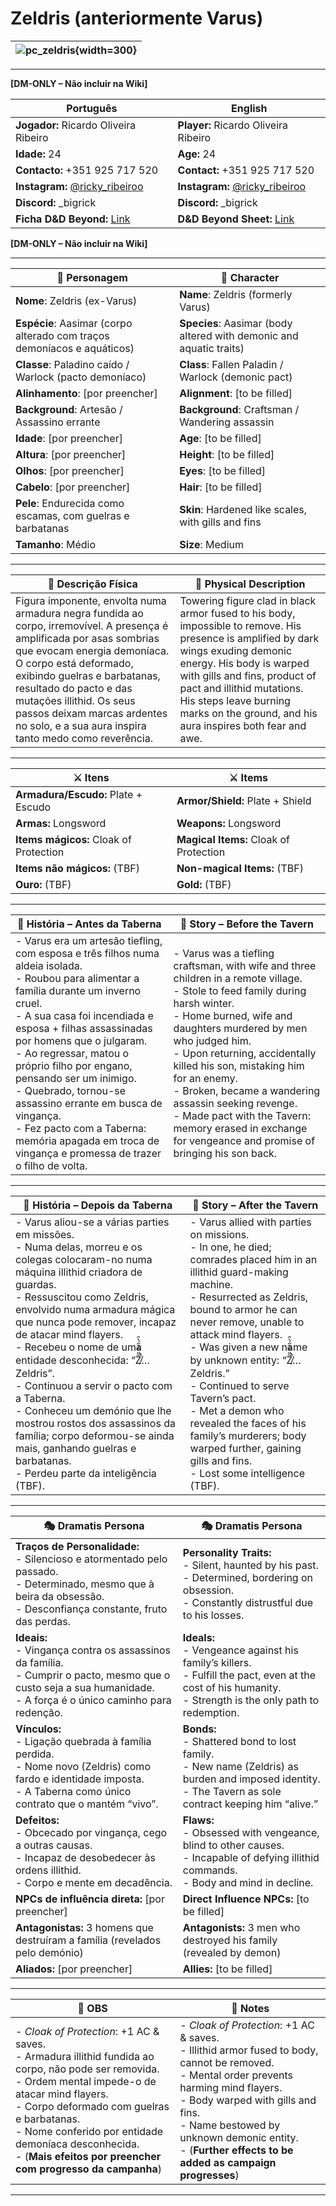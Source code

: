 # Zeldris (anteriormente Varus)

| ![pc_zeldris](assets/pc/pc_zeldris.png){width=300} |
| -------------------------------------------------- |

---

**[DM-ONLY – Não incluir na Wiki]**

| Português | English |
| --------- | ------- |
| **Jogador:** Ricardo Oliveira Ribeiro | **Player:** Ricardo Oliveira Ribeiro |
| **Idade:** 24 | **Age:** 24 |
| **Contacto:** +351 925 717 520 | **Contact:** +351 925 717 520 |
| **Instagram:** [@ricky_ribeiroo](https://www.instagram.com/ricky_ribeiroo) | **Instagram:** [@ricky_ribeiroo](https://www.instagram.com/ricky_ribeiroo) |
| **Discord:** _bigrick | **Discord:** _bigrick |
| **Ficha D&D Beyond:** [Link](https://www.dndbeyond.com/characters/143891578/GTjlb2) | **D&D Beyond Sheet:** [Link](https://www.dndbeyond.com/characters/143891578/GTjlb2) |

**[DM-ONLY – Não incluir na Wiki]**

---

| **🧙 Personagem** | **🧙 Character** |
| ----------------- | ---------------- |
| **Nome**: Zeldris (ex-Varus) | **Name**: Zeldris (formerly Varus) |
| **Espécie**: Aasimar (corpo alterado com traços demoníacos e aquáticos) | **Species**: Aasimar (body altered with demonic and aquatic traits) |
| **Classe**: Paladino caído / Warlock (pacto demoníaco) | **Class**: Fallen Paladin / Warlock (demonic pact) |
| **Alinhamento**: [por preencher] | **Alignment**: [to be filled] |
| **Background**: Artesão / Assassino errante | **Background**: Craftsman / Wandering assassin |
| **Idade**: [por preencher] | **Age**: [to be filled] |
| **Altura**: [por preencher] | **Height**: [to be filled] |
| **Olhos**: [por preencher] | **Eyes**: [to be filled] |
| **Cabelo**: [por preencher] | **Hair**: [to be filled] |
| **Pele**: Endurecida como escamas, com guelras e barbatanas | **Skin**: Hardened like scales, with gills and fins |
| **Tamanho**: Médio | **Size**: Medium |

---

| **📜 Descrição Física** | **📜 Physical Description** |
| ------------------------ | --------------------------- |
| Figura imponente, envolta numa armadura negra fundida ao corpo, irremovível. A presença é amplificada por asas sombrias que evocam energia demoníaca. O corpo está deformado, exibindo guelras e barbatanas, resultado do pacto e das mutações illithid. Os seus passos deixam marcas ardentes no solo, e a sua aura inspira tanto medo como reverência. | Towering figure clad in black armor fused to his body, impossible to remove. His presence is amplified by dark wings exuding demonic energy. His body is warped with gills and fins, product of pact and illithid mutations. His steps leave burning marks on the ground, and his aura inspires both fear and awe. |

---

| **⚔️ Itens** | **⚔️ Items** |
|--------------|--------------|
| **Armadura/Escudo:** Plate + Escudo | **Armor/Shield:** Plate + Shield |
| **Armas:** Longsword | **Weapons:** Longsword |
| **Items mágicos:** Cloak of Protection | **Magical Items:** Cloak of Protection |
| **Items não mágicos:** (TBF) | **Non-magical Items:** (TBF) |
| **Ouro:** (TBF) | **Gold:** (TBF) |

---

| **📖 História – Antes da Taberna** | **📖 Story – Before the Tavern** |
| ---------------------------------- | -------------------------------- |
| - Varus era um artesão tiefling, com esposa e três filhos numa aldeia isolada.<br>- Roubou para alimentar a família durante um inverno cruel.<br>- A sua casa foi incendiada e esposa + filhas assassinadas por homens que o julgaram.<br>- Ao regressar, matou o próprio filho por engano, pensando ser um inimigo.<br>- Quebrado, tornou-se assassino errante em busca de vingança.<br>- Fez pacto com a Taberna: memória apagada em troca de vingança e promessa de trazer o filho de volta. | - Varus was a tiefling craftsman, with wife and three children in a remote village.<br>- Stole to feed family during harsh winter.<br>- Home burned, wife and daughters murdered by men who judged him.<br>- Upon returning, accidentally killed his son, mistaking him for an enemy.<br>- Broken, became a wandering assassin seeking revenge.<br>- Made pact with the Tavern: memory erased in exchange for vengeance and promise of bringing his son back. |

---

| **📖 História – Depois da Taberna** | **📖 Story – After the Tavern** |
| ----------------------------------- | -------------------------------- |
| - Varus aliou-se a várias parties em missões.<br>- Numa delas, morreu e os colegas colocaram-no numa máquina illithid criadora de guardas.<br>- Ressuscitou como Zeldris, envolvido numa armadura mágica que nunca pode remover, incapaz de atacar mind flayers.<br>- Recebeu o nome de uma entidade desconhecida: “Z̸͂̋̿̉̋́̀̑̚͘… Zeldris”.<br>- Continuou a servir o pacto com a Taberna.<br>- Conheceu um demónio que lhe mostrou rostos dos assassinos da família; corpo deformou-se ainda mais, ganhando guelras e barbatanas.<br>- Perdeu parte da inteligência (TBF). | - Varus allied with parties on missions.<br>- In one, he died; comrades placed him in an illithid guard-making machine.<br>- Resurrected as Zeldris, bound to armor he can never remove, unable to attack mind flayers.<br>- Was given a new name by unknown entity: “Z̸͂̋̿̉̋́̀̑̚͘… Zeldris.”<br>- Continued to serve Tavern’s pact.<br>- Met a demon who revealed the faces of his family’s murderers; body warped further, gaining gills and fins.<br>- Lost some intelligence (TBF). |

---

| **🎭 Dramatis Persona** | **🎭 Dramatis Persona** |
|--------------------------|-------------------------|
| **Traços de Personalidade:**<br>- Silencioso e atormentado pelo passado.<br>- Determinado, mesmo que à beira da obsessão.<br>- Desconfiança constante, fruto das perdas. | **Personality Traits:**<br>- Silent, haunted by his past.<br>- Determined, bordering on obsession.<br>- Constantly distrustful due to his losses. |
| **Ideais:**<br>- Vingança contra os assassinos da família.<br>- Cumprir o pacto, mesmo que o custo seja a sua humanidade.<br>- A força é o único caminho para redenção. | **Ideals:**<br>- Vengeance against his family’s killers.<br>- Fulfill the pact, even at the cost of his humanity.<br>- Strength is the only path to redemption. |
| **Vínculos:**<br>- Ligação quebrada à família perdida.<br>- Nome novo (Zeldris) como fardo e identidade imposta.<br>- A Taberna como único contrato que o mantém “vivo”. | **Bonds:**<br>- Shattered bond to lost family.<br>- New name (Zeldris) as burden and imposed identity.<br>- The Tavern as sole contract keeping him “alive.” |
| **Defeitos:**<br>- Obcecado por vingança, cego a outras causas.<br>- Incapaz de desobedecer às ordens illithid.<br>- Corpo e mente em decadência. | **Flaws:**<br>- Obsessed with vengeance, blind to other causes.<br>- Incapable of defying illithid commands.<br>- Body and mind in decline. |
| **NPCs de influência direta:** [por preencher] | **Direct Influence NPCs:** [to be filled] |
| **Antagonistas:** 3 homens que destruíram a família (revelados pelo demónio) | **Antagonists:** 3 men who destroyed his family (revealed by demon) |
| **Aliados:** [por preencher] | **Allies:** [to be filled] |

---

| **🔮 OBS** | **🔮 Notes** |
|------------|--------------|
| - *Cloak of Protection*: +1 AC & saves.<br>- Armadura illithid fundida ao corpo, não pode ser removida.<br>- Ordem mental impede-o de atacar mind flayers.<br>- Corpo deformado com guelras e barbatanas.<br>- Nome conferido por entidade demoníaca desconhecida.<br>- (**Mais efeitos por preencher com progresso da campanha**) | - *Cloak of Protection*: +1 AC & saves.<br>- Illithid armor fused to body, cannot be removed.<br>- Mental order prevents harming mind flayers.<br>- Body warped with gills and fins.<br>- Name bestowed by unknown demonic entity.<br>- (**Further effects to be added as campaign progresses**) |

---
